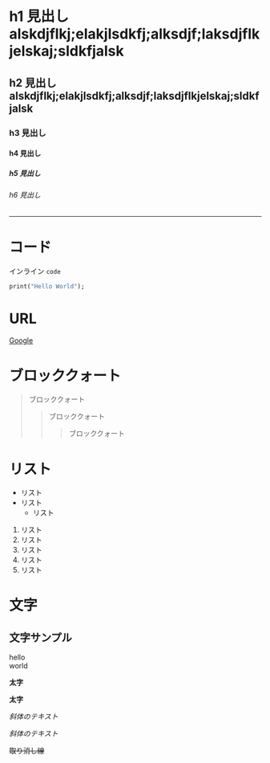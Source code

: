 # h1 見出しalskdjflkj;elakjlsdkfj;alksdjf;laksdjflkjelskaj;sldkfjalsk
## h2 見出しalskdjflkj;elakjlsdkfj;alksdjf;laksdjflkjelskaj;sldkfjalsk
### h3 見出し
#### h4 見出し
##### h5 見出し
###### h6 見出し

---

# コード

インライン `code`

``` dart
print("Hello World");
```

# URL
[Google](https://www.google.com)

# ブロッククォート

> ブロッククォート
>> ブロッククォート
>>>ブロッククォート

# リスト

- リスト
- リスト
  - リスト

1. リスト
2. リスト
3. リスト
  1. リスト
  2. リスト

# 文字
## 文字サンプル

hello
</br>
world
 
**太字**

__太字__

*斜体のテキスト*

_斜体のテキスト_

~~取り消し線~~
